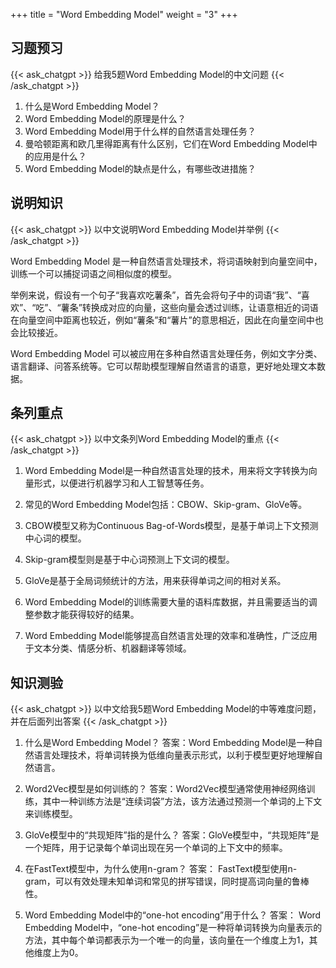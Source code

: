 +++
title = "Word Embedding Model"
weight = "3"
+++
## 习题预习
{{< ask_chatgpt >}}
给我5题Word Embedding Model的中文问题
{{< /ask_chatgpt >}}

1. 什么是Word Embedding Model？
2. Word Embedding Model的原理是什么？
3. Word Embedding Model用于什么样的自然语言处理任务？
4. 曼哈顿距离和欧几里得距离有什么区别，它们在Word Embedding Model中的应用是什么？
5. Word Embedding Model的缺点是什么，有哪些改进措施？   

## 说明知识
{{< ask_chatgpt >}}
以中文说明Word Embedding Model并举例
{{< /ask_chatgpt >}}

Word Embedding Model 是一种自然语言处理技术，将词语映射到向量空间中，训练一个可以捕捉词语之间相似度的模型。

举例来说，假设有一个句子“我喜欢吃薯条”，首先会将句子中的词语“我”、“喜欢”、“吃”、“薯条”转换成对应的向量，这些向量会透过训练，让语意相近的词语在向量空间中距离也较近，例如“薯条”和“薯片”的意思相近，因此在向量空间中也会比较接近。

Word Embedding Model 可以被应用在多种自然语言处理任务，例如文字分类、语言翻译、问答系统等。它可以帮助模型理解自然语言的语意，更好地处理文本数据。   

## 条列重点
{{< ask_chatgpt >}}
以中文条列Word Embedding Model的重点
{{< /ask_chatgpt >}}

1. Word Embedding Model是一种自然语言处理的技术，用来将文字转换为向量形式，以便进行机器学习和人工智慧等任务。

2. 常见的Word Embedding Model包括：CBOW、Skip-gram、GloVe等。

3. CBOW模型又称为Continuous Bag-of-Words模型，是基于单词上下文预测中心词的模型。

4. Skip-gram模型则是基于中心词预测上下文词的模型。

5. GloVe是基于全局词频统计的方法，用来获得单词之间的相对关系。

6. Word Embedding Model的训练需要大量的语料库数据，并且需要适当的调整参数才能获得较好的结果。

7. Word Embedding Model能够提高自然语言处理的效率和准确性，广泛应用于文本分类、情感分析、机器翻译等领域。   

## 知识测验
{{< ask_chatgpt >}}
以中文给我5题Word Embedding Model的中等难度问题，并在后面列出答案
{{< /ask_chatgpt >}}

1. 什么是Word Embedding Model？
答案：Word Embedding Model是一种自然语言处理技术，将单词转换为低维向量表示形式，以利于模型更好地理解自然语言。

2. Word2Vec模型是如何训练的？
答案：Word2Vec模型通常使用神经网络训练，其中一种训练方法是“连续词袋”方法，该方法通过预测一个单词的上下文来训练模型。

3. GloVe模型中的“共现矩阵”指的是什么？
答案：GloVe模型中，“共现矩阵”是一个矩阵，用于记录每个单词出现在另一个单词的上下文中的频率。

4. 在FastText模型中，为什么使用n-gram？
答案： FastText模型使用n-gram，可以有效处理未知单词和常见的拼写错误，同时提高词向量的鲁棒性。

5. Word Embedding Model中的“one-hot encoding”用于什么？
答案： Word Embedding Model中，“one-hot encoding”是一种将单词转换为向量表示的方法，其中每个单词都表示为一个唯一的向量，该向量在一个维度上为1，其他维度上为0。   

